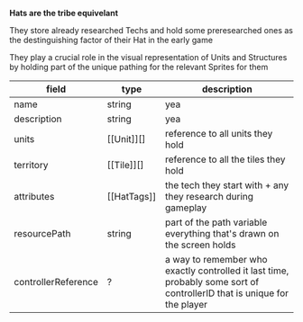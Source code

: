 **Hats are the tribe equivelant**

They store already researched Techs and hold some preresearched ones as the destinguishing factor of their Hat in the early game

They play a crucial role in the visual representation of Units and Structures by holding part of the unique pathing for the relevant Sprites for them

| field               | type        | description                                                                                                             |
| ------------------- | ----------- | ----------------------------------------------------------------------------------------------------------------------- |
| name                | string      | yea                                                                                                                     |
| description         | string      | yea                                                                                                                     |
| units               | [[Unit]][]  | reference to all units they hold                                                                                        |
| territory           | [[Tile]][]  | reference to all the tiles they hold                                                                                    |
| attributes          | [[HatTags]] | the tech they start with + any they research during gameplay                                                            |
| resourcePath        | string      | part of the path variable everything that's drawn on the screen holds                                                   |
| controllerReference | ?           | a way to remember who exactly controlled it last time, probably some sort of controllerID that is unique for the player |

